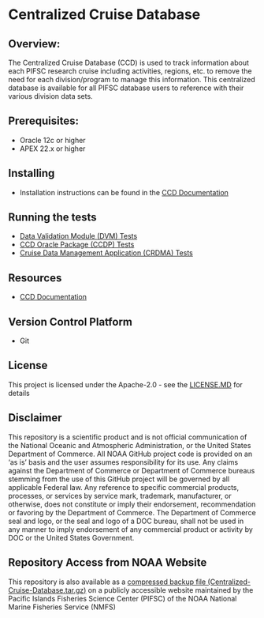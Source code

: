 # Centralized Cruise Database

## Overview:
The Centralized Cruise Database (CCD) is used to track information about each PIFSC research cruise including activities, regions, etc. to remove the need for each division/program to manage this information. This centralized database is available for all PIFSC database users to reference with their various division data sets.

## Prerequisites:
- Oracle 12c or higher
- APEX 22.x or higher

## Installing
- Installation instructions can be found in the [CCD Documentation](./docs/Centralized%20Cruise%20Database%20-%20Technical%20Documentation.md#database-setup)

## Running the tests
- [Data Validation Module (DVM) Tests](./docs/packages/CDVM/test_cases/CDVM%20Testing%20Documentation.md)
- [CCD Oracle Package (CCDP) Tests](./docs/packages/CCDP/test_cases/CCDP%20Testing%20Documentation.md)
- [Cruise Data Management Application (CRDMA) Tests](./CRDMA/docs/Cruise%20Data%20Management%20Application%20-%20Testing%20Documentation.md)

## Resources
- [CCD Documentation](./docs/Centralized%20Cruise%20Database%20-%20Technical%20Documentation.md)

## Version Control Platform
- Git

## License
This project is licensed under the Apache-2.0 - see the [LICENSE.MD](./LICENSE.MD) for details

## Disclaimer
This repository is a scientific product and is not official communication of the National Oceanic and Atmospheric Administration, or the United States Department of Commerce. All NOAA GitHub project code is provided on an ‘as is’ basis and the user assumes responsibility for its use. Any claims against the Department of Commerce or Department of Commerce bureaus stemming from the use of this GitHub project will be governed by all applicable Federal law. Any reference to specific commercial products, processes, or services by service mark, trademark, manufacturer, or otherwise, does not constitute or imply their endorsement, recommendation or favoring by the Department of Commerce. The Department of Commerce seal and logo, or the seal and logo of a DOC bureau, shall not be used in any manner to imply endorsement of any commercial product or activity by DOC or the United States Government.

## Repository Access from NOAA Website
This repository is also available as a [compressed backup file (Centralized-Cruise-Database.tar.gz)](https://pifsc-xfer.irc.noaa.gov/gitxfer/Centralized-Cruise-Database.tar.gz) on a publicly accessible website maintained by the Pacific Islands Fisheries Science Center (PIFSC) of the NOAA National Marine Fisheries Service (NMFS)
